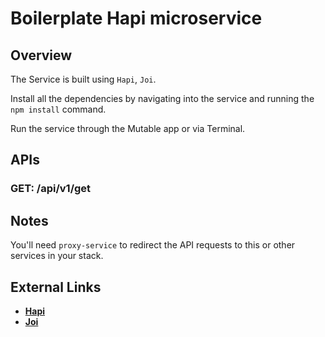 Boilerplate Hapi microservice
===

## Overview

The Service is built using `Hapi`, `Joi`.


Install all the dependencies by navigating into the service and running the `npm install` command.

Run the service through the Mutable app or via Terminal.


APIs
---

### GET: /api/v1/get


## Notes
You'll need `proxy-service` to redirect the API requests to this or other services in your stack.

External Links
---

- [**Hapi**](https://hapijs.com/)
- [**Joi**](https://hapijs.com/tutorials/validation#joi)
